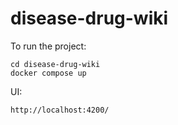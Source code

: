 # disease-drug-wiki

To run the project:
```
cd disease-drug-wiki
docker compose up
```

UI:
```
http://localhost:4200/
```

